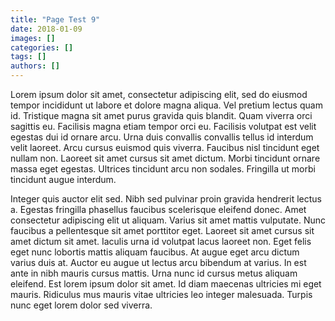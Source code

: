 ```yaml
---
title: "Page Test 9"
date: 2018-01-09
images: []
categories: []
tags: []
authors: []
---
```

Lorem ipsum dolor sit amet, consectetur adipiscing elit, sed do eiusmod tempor incididunt ut labore et dolore magna aliqua. Vel pretium lectus quam id. Tristique magna sit amet purus gravida quis blandit. Quam viverra orci sagittis eu. Facilisis magna etiam tempor orci eu. Facilisis volutpat est velit egestas dui id ornare arcu. Urna duis convallis convallis tellus id interdum velit laoreet. Arcu cursus euismod quis viverra. Faucibus nisl tincidunt eget nullam non. Laoreet sit amet cursus sit amet dictum. Morbi tincidunt ornare massa eget egestas. Ultrices tincidunt arcu non sodales. Fringilla ut morbi tincidunt augue interdum.

Integer quis auctor elit sed. Nibh sed pulvinar proin gravida hendrerit lectus a. Egestas fringilla phasellus faucibus scelerisque eleifend donec. Amet consectetur adipiscing elit ut aliquam. Varius sit amet mattis vulputate. Nunc faucibus a pellentesque sit amet porttitor eget. Laoreet sit amet cursus sit amet dictum sit amet. Iaculis urna id volutpat lacus laoreet non. Eget felis eget nunc lobortis mattis aliquam faucibus. At augue eget arcu dictum varius duis at. Auctor eu augue ut lectus arcu bibendum at varius. In est ante in nibh mauris cursus mattis. Urna nunc id cursus metus aliquam eleifend. Est lorem ipsum dolor sit amet. Id diam maecenas ultricies mi eget mauris. Ridiculus mus mauris vitae ultricies leo integer malesuada. Turpis nunc eget lorem dolor sed viverra.